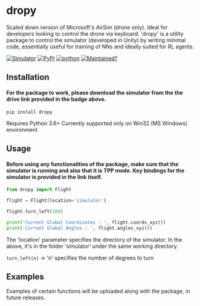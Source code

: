 # dropy

Scaled down version of Microsoft's AirSim (drone only). Ideal for developers looking to control the drone via keyboard. 'dropy' is a utility package to control the simulator (developed in Unity) by writing minimal code, essentially useful for training of NNs and ideally suited for RL agents.

[![Simulator](https://img.shields.io/badge/Simulator-drive-yellow.svg)](https://drive.google.com/drive/folders/1rJ4Kyzz2G8YoW9sLQ4O9FGsdoRb4Epek?usp=sharing)
[![PyPI](https://img.shields.io/badge/PyPI-v0.0.8-blue.svg)](https://pypi.org/project/dropy/)
[![python](https://img.shields.io/badge/python-3.6+-blue.svg)](https://www.python.org)
[![Maintained?](https://img.shields.io/badge/Maintained%3F-YES-green.svg)](https://github.com/gittygupta/dropy)

## Installation

#### For the package to work, please download the simulator from the the drive link provided in the badge above. 

```
pip install dropy
```

Requires Python 3.6+
Currently supported only on Win32 (MS Windows) environment


## Usage

#### Before using any functionalities of the package, make sure that the simulator is running and also that it is TPP mode. Key bindings for the simulator is provided in the link itself.

```python
from dropy import Flight

flight = Flight(location='simulator')

flight.turn_left(180)

print('Current Global Coordinates : ', flight.coords_xyz())
print('Current Global Angles : ', flight.angles_xyz())
```

The 'location' parameter specifies the directory of the simulator. In the above, it's in the folder 'simulator' under the same working directory.

`
turn_left(n)
`
 -> 'n' specifies the number of degrees to turn

## Examples

Examples of certain functions will be uploaded along with the package, in future releases.
